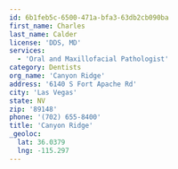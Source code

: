 ```yaml
---
id: 6b1feb5c-6500-471a-bfa3-63db2cb090ba
first_name: Charles
last_name: Calder
license: 'DDS, MD'
services:
  - 'Oral and Maxillofacial Pathologist'
category: Dentists
org_name: 'Canyon Ridge'
address: '6140 S Fort Apache Rd'
city: 'Las Vegas'
state: NV
zip: '89148'
phone: '(702) 655-8400'
title: 'Canyon Ridge'
_geoloc:
  lat: 36.0379
  lng: -115.297
---
```

